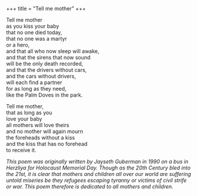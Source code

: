 +++
title = "Tell me mother"
+++

Tell me mother				<br>
as you kiss your baby				<br>
that no one died today,				<br>
that no one was a martyr				<br>
or a hero,				<br>
and that all who now sleep will awake,				<br>
and that the sirens that now sound				<br>
will be the only death recorded,				<br>
and that the drivers without cars,				<br>
and the cars without drivers,				<br>
will each find a partner				<br>
for as long as they need,				<br>
like the Palm Doves in the park.

Tell me mother,<br>
that as long as you<br>
love your baby<br>
all mothers will love theirs<br>
and no mother will again mourn<br>
the foreheads without a kiss<br>
and the kiss that has no forehead<br>
to receive it.<br>

_This poem was originally written by Jayseth Guberman in 1990 on a bus in Herzliya for Holocaust Memorial Day. Though as the 20th Century bled into the 21st, it is clear that mothers and children all over our world are suffering untold miseries be they refugees escaping tyranny or victims of civil strife or war. This poem therefore is dedicated to all mothers and children._
